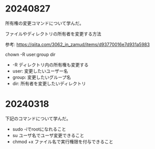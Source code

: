 # 20240827
所有権の変更コマンドについて学んだ。

ファイルやディレクトリの所有者を変更する方法

参考: https://qiita.com/3062_in_zamud/items/d93770016e7d931a5983

chown -R user:group dir

* -R	ディレクトリ内の所有権も変更する
* user: 変更したいユーザー名
* group: 変更したいグループ名
* dir: 所有者を変更したいディレクトリ


# 20240318
下記のコマンドについて学んだ。

* sudo -iでrootになれること
* su ユーザ名でユーザ変更できること
* chmod +x ファイル名で実行権限を付与できること
